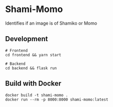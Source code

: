 # Shami-Momo

Identifies if an image is of Shamiko or Momo

## Development

    # Frontend
    cd frontend && yarn start

    # Backend
    cd backend && flask run

## Build with Docker
    docker build -t shami-momo .
    docker run --rm -p 8000:8000 shami-momo:latest